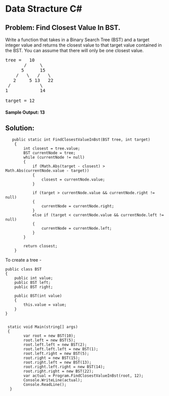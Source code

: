 # Data Stracture C#

## Problem: Find Closest Value In BST.

Write a function that takes in a Binary Search Tree (BST) and a target integer value and returns the closest value to that target value contained in the BST. 
You can assume that there will only be one closest value.

<pre><span class="CodeEditor-promptParameter">tree</span> =   10
       /     \
      5      15
    /   \   /   \
   2     5 13   22
 /           \
1            14

<span class="CodeEditor-promptParameter">target</span> = 12
</pre>

#### Sample Output: 13


## Solution: 


       public static int FindClosestValueInBst(BST tree, int target)
        {
            int closest = tree.value;
            BST currentNode = tree;
            while (currentNode != null)
            {
                if (Math.Abs(target - closest) > Math.Abs(currentNode.value - target))
                {
                    closest = currentNode.value;
                }

                if (target > currentNode.value && currentNode.right != null)
                {
                    currentNode = currentNode.right;
                }
                else if (target < currentNode.value && currentNode.left != null)
                {
                    currentNode = currentNode.left;
                }
            }
            
            return closest; 
        }

To create a tree - 

    public class BST
    {
        public int value;
        public BST left;
        public BST right;

        public BST(int value)
        {
            this.value = value;
        }
    }
    
    
     static void Main(string[] args)
     {
            var root = new BST(10);
            root.left = new BST(5);
            root.left.left = new BST(2);
            root.left.left.left = new BST(1);
            root.left.right = new BST(5);
            root.right = new BST(15);
            root.right.left = new BST(13);
            root.right.left.right = new BST(14);
            root.right.right = new BST(22);                    
            var actual = Program.FindClosestValueInBst(root, 12);
            Console.WriteLine(actual);
            Console.ReadLine();
      }
